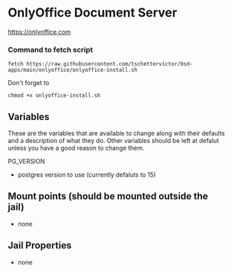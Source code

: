 # OnlyOffice Document Server
https://onlyoffice.com

### Command to fetch script
```
fetch https://raw.githubusercontent.com/tschettervictor/bsd-apps/main/onlyoffice/onlyoffice-install.sh
```

Don't forget to
```
chmod +x onlyoffice-install.sh
```

## Variables
These are the variables that are available to change along with their defaults and a description of what they do. Other variables should be left at defalut unless you have a good reason to change them.

PG_VERSION
- postgres version to use (currently defaluts to 15)

## Mount points (should be mounted outside the jail)
- none

## Jail Properties
- none
